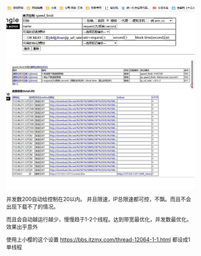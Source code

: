 


![alt text](./image/限制比特彗星多线程下载1.png)
![alt text](./image/限制比特彗星多线程下载2.png)
![alt text](./image/限制比特彗星多线程下载3.png)



并发数200自动给控制在20以内。
并且限速，IP总限速都可控，不飘。而且不会出现下载不了的情况。


而且会自动越运行越少，慢慢趋于1-2个线程。达到带宽最优化，并发数最优化。
效果出乎意外



使用上小樱的这个设置
https://bbs.itzmx.com/thread-12064-1-1.html
都设成1单线程